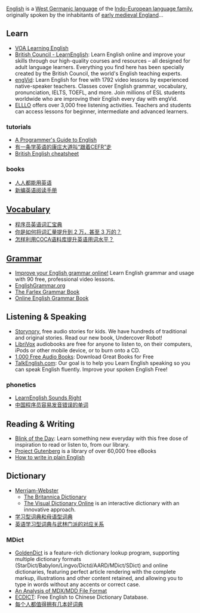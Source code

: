 [English](https://en.wikipedia.org/wiki/English_language) is a [West Germanic language](https://en.wikipedia.org/wiki/West_Germanic_languages) of the [Indo-European language family](https://en.wikipedia.org/wiki/Indo-European_language_family), originally spoken by the inhabitants of [early medieval England](https://en.wikipedia.org/wiki/Early_medieval_England)...



## Learn
- [VOA Learning English](https://learningenglish.voanews.com/)
- [British Council - LearnEnglish](https://learnenglish.britishcouncil.org/): Learn English online and improve your skills through our high-quality courses and resources – all designed for adult language learners. Everything you find here has been specially created by the British Council, the world's English teaching experts.
- [engVid](https://www.engvid.com/): Learn English for free with 1792 video lessons by experienced native-speaker teachers. Classes cover English grammar, vocabulary, pronunciation, IELTS, TOEFL, and more. Join millions of ESL students worldwide who are improving their English every day with engVid.
- [ELLLO](https://www.elllo.org/) offers over 3,000 free listening activities. Teachers and students can access lessons for beginner, intermediate and advanced learners.

### tutorials
- [A Programmer's Guide to English](https://github.com/yujiangshui/A-Programmers-Guide-to-English)
- [有一条学英语的康庄大道叫“跟着CEFR”走](https://zhuanlan.zhihu.com/p/104910972)
- [British English cheatsheet](https://gist.github.com/branneman/6bd6dcc671cc55ddd310024ed888344b)

### books
- [人人都能用英语](https://github.com/xiaolai/everyone-can-use-english)
- [新编英语阅读手册](https://github.com/xiaolai/a-new-english-reading-handbook)



## [Vocabulary](https://learnenglish.britishcouncil.org/vocabulary)
- [程序员英语词汇宝典](https://github.com/Wei-Xia/most-frequent-technology-english-words)
- [你是如何将词汇量提升到 2 万，甚至 3 万的？](https://www.zhihu.com/question/26814125)
- [怎样利用COCA语料库提升英语用词水平？](https://zhuanlan.zhihu.com/p/28838654)



## [Grammar](https://learnenglish.britishcouncil.org/grammar)
- [Improve your English grammar online!](https://english.magoosh.com/) Learn English grammar and usage with 90 free, professional video lessons.
- [EnglishGrammar.org](https://www.englishgrammar.org/)
- [The Farlex Grammar Book](https://www.thefreedictionary.com/The-Farlex-Grammar-Book.htm)
- [Online English Grammar Book](https://www.englishpage.com/grammar/index.html)



## Listening & Speaking
- [Storynory](https://www.storynory.com/), free audio stories for kids. We have hundreds of traditional and original stories. Read our new book, Undercover Robot!
- [LibriVox](https://librivox.org/) audiobooks are free for anyone to listen to, on their computers, iPods or other mobile device, or to burn onto a CD.
- [1,000 Free Audio Books](https://www.openculture.com/freeaudiobooks): Download Great Books for Free
- [TalkEnglish.com](https://www.talkenglish.com/): Our goal is to help you Learn English speaking so you can speak English fluently.
Improve your spoken English Free!

### phonetics
- [LearnEnglish Sounds Right](https://learnenglish.britishcouncil.org/apps/learnenglish-sounds-right)
- [中国程序员容易发音错误的单词](https://github.com/shimohq/chinese-programmer-wrong-pronunciation)



## Reading & Writing
- [Blink of the Day](https://www.blinkist.com/en/nc/daily): Learn something new everyday with this free dose of inspiration to read or listen to, from our library.
- [Project Gutenberg](https://www.gutenberg.org/) is a library of over 60,000 free eBooks
- [How to write in plain English](http://www.plainenglish.co.uk/how-to-write-in-plain-english.html)



## Dictionary
- [Merriam-Webster](https://www.merriam-webster.com/)
  - [The Britannica Dictionary](https://www.britannica.com/dictionary)
  - [The Visual Dictionary Online](http://www.visualdictionaryonline.com/) is an interactive dictionary with an innovative approach.
- [学习型词典和母语型词典](https://dictionaryphile.github.io/blog/2017/01/30/)
- [英语学习型词典与武林门派的对应关系](https://dictionaryphile.github.io/blog/2017/11/03/)

### MDict
- [GoldenDict](https://github.com/goldendict/goldendict) is a feature-rich dictionary lookup program, supporting multiple dictionary formats (StarDict/Babylon/Lingvo/Dictd/AARD/MDict/SDict) and online dictionaries, featuring perfect article rendering with the complete markup, illustrations and other content retained, and allowing you to type in words without any accents or correct case.
- [An Analysis of MDX/MDD File Format](https://github.com/csarron/mdict-analysis)
- [ECDICT](https://github.com/skywind3000/ECDICT): Free English to Chinese Dictionary Database.
- [每个人都值得拥有几本好词典](https://zhuanlan.zhihu.com/p/20214473)
